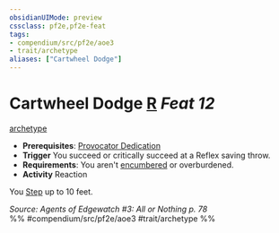 ```yaml
---
obsidianUIMode: preview
cssclass: pf2e,pf2e-feat
tags:
- compendium/src/pf2e/aoe3
- trait/archetype
aliases: ["Cartwheel Dodge"]
---
```

# Cartwheel Dodge  [R](/rules/core-rulebook/chapter-9-playing-the-game.md#Actions "Reaction") *Feat 12*  
[archetype](/rules/traits/archetype.md)  

- **Prerequisites**: [Provocator Dedication](/compendium/feats/provocator-dedication-aoe3.md)
- **Trigger** You succeed or critically succeed at a Reflex saving throw.
- **Requirements**: You aren't [encumbered](/rules/conditions.md#Encumbered) or overburdened.
- **Activity** Reaction

You [Step](/rules/actions/step.md) up to 10 feet.

*Source: Agents of Edgewatch #3: All or Nothing p. 78*  
%% #compendium/src/pf2e/aoe3 #trait/archetype %%